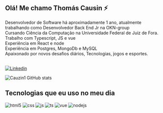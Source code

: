 ## Olá! Me chamo Thomás Causin ⚡

Desenvolvedor de Software há aproximadamente 1 ano, atualmente trabalhando como Desenvolvedor Back End Jr na OKN-group <br>
Cursando Ciência da Computação na Universidade Federal de Juiz de Fora. Trabalho com Typescript, JS e vue <br>
Experiência em React e node <br>
Experiência em Postgres, MongoDb e MySQL <br>
Apaixonado por novos desafios diários, Tecnologias, jogos e esportes. <br><br>

[![Linkedin](https://img.shields.io/badge/LinkedIn-0077B5?style=for-the-badge&logo=linkedin&logoColor=white)](https://www.linkedin.com/in/thom%C3%A1s-causin-076532207/)


![Cauzin1 GitHub stats](https://github-readme-stats.vercel.app/api?username=Cauzin1&show_icons=true&theme=dracula&count_private=true)

## Tecnologias que eu uso no meu dia

<div style="display: inline_block">
  <img align="center" alt="html5" src="https://img.shields.io/badge/HTML5-E34F26?style=for-the-badge&logo=html5&logoColor=white" />
  <img align="center" alt="css" src="https://img.shields.io/badge/CSS3-1572B6?style=for-the-badge&logo=css3&logoColor=white" />
  <img align="center" alt="js" src="https://img.shields.io/badge/JavaScript-F7DF1E?style=for-the-badge&logo=javascript&logoColor=black" />
  <img align="center" alt="ts" src="https://img.shields.io/badge/TypeScript-007ACC?style=for-the-badge&logo=typescript&logoColor=white" />
  <img align="center" alt="vue" src="https://img.shields.io/badge/Vue.js-35495E?style=for-the-badge&logo=vue.js&logoColor=4FC08D" />
  <img align="center" alt="nodejs" src="https://img.shields.io/badge/Node.js-43853D?style=for-the-badge&logo=node.js&logoColor=white" />
</div><br/>


